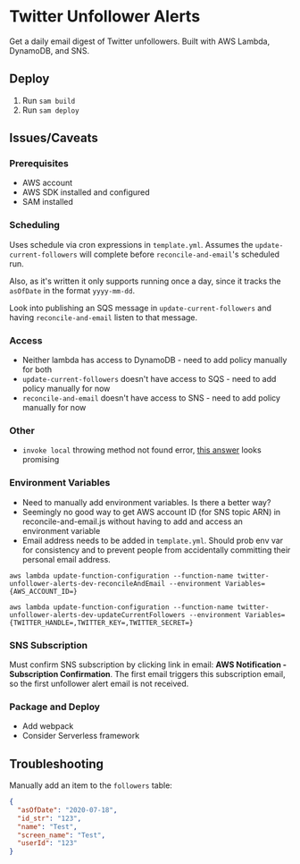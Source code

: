 # Twitter Unfollower Alerts

Get a daily email digest of Twitter unfollowers. Built with AWS Lambda, DynamoDB, and SNS.

## Deploy

1. Run `sam build`
1. Run `sam deploy`

## Issues/Caveats

### Prerequisites

- AWS account
- AWS SDK installed and configured
- SAM installed

### Scheduling

Uses schedule via cron expressions in `template.yml`. Assumes the `update-current-followers` will
 complete before `reconcile-and-email`'s scheduled run.

Also, as it's written it only supports running once a day, since it tracks the `asOfDate` in the
 format `yyyy-mm-dd`.   
 
Look into publishing an SQS message in `update-current-followers` and having
 `reconcile-and-email` listen to that message.

### Access

- Neither lambda has access to DynamoDB - need to add policy manually for both
- `update-current-followers` doesn't have access to SQS - need to add policy manually for now
- `reconcile-and-email` doesn't have access to SNS - need to add policy manually for now

### Other
 
- `invoke local` throwing method not found error,
 [this answer](https://github.com/aws/aws-toolkit-jetbrains/issues/912) looks promising

### Environment Variables

- Need to manually add environment variables. Is there a better way?
- Seemingly no good way to get AWS account ID (for SNS topic ARN) in reconcile-and-email.js without
 having to add and access an environment variable
- Email address needs to be added in `template.yml`. Should prob env var for consistency
 and to prevent people from accidentally committing their personal email address. 

`aws lambda update-function-configuration --function-name twitter-unfollower-alerts-dev-reconcileAndEmail --environment Variables={AWS_ACCOUNT_ID=}`

`aws lambda update-function-configuration --function-name twitter-unfollower-alerts-dev-updateCurrentFollowers --environment Variables={TWITTER_HANDLE=,TWITTER_KEY=,TWITTER_SECRET=}`

### SNS Subscription

Must confirm SNS subscription by clicking link in email: **AWS Notification - Subscription Confirmation**.
 The first email triggers this subscription email, so the first unfollower alert email
  is not received.
  
 
### Package and Deploy

- Add webpack
- Consider Serverless framework

## Troubleshooting

Manually add an item to the `followers` table:

```json
{
  "asOfDate": "2020-07-18",
  "id_str": "123",
  "name": "Test",
  "screen_name": "Test",
  "userId": "123"
}
```